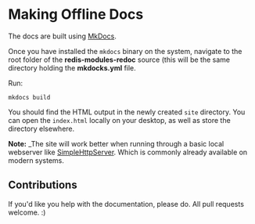 # Making Offline Docs

The docs are built using [MkDocs](http://www.mkdocs.org).

Once you have installed the `mkdocs` binary on the system, navigate to the root folder of the __redis-modules-redoc__ source (this will be the same directory holding the __mkdocks.yml__ file.

Run:

`mkdocs build`

You should find the HTML output in the newly created `site` directory. You can open the `index.html` locally on your desktop, as well as store the directory elsewhere.

__Note:__ _The site will work better when running through a basic local webserver like [SimpleHttpServer](http://www.linuxjournal.com/content/tech-tip-really-simple-http-server-python). Which is commonly already available on modern systems.

## Contributions

If you'd like you help with the documentation, please do. All pull requests welcome. :)

